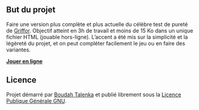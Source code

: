 ## But du projet

Faire une version plus complète et plus actuelle du célèbre test de pureté de
[Griffor](http://test.griffor.com/). Objectif atteint en 3h de travail et moins
de 15 Ko dans un unique fichier HTML (jouable hors-ligne). L’accent a été mis
sur la simplicité et la légèreté du projet, et on peut compléter facilement le
jeu ou en faire des variantes.

**[Jouer en ligne](http://test-purete.boudah.pl)**

## Licence

Projet démarré par [Boudah Talenka](http://boudah.pl) et publié librement sous
la [Licence Publique Générale GNU](https://www.gnu.org/licenses/gpl.html).